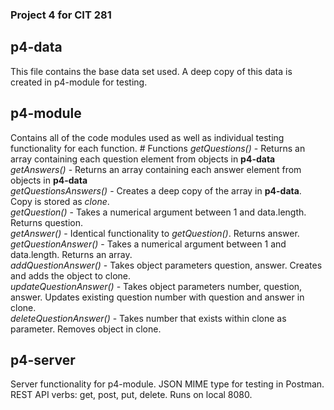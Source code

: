 ### Project 4 for CIT 281

## p4-data
This file contains the base data set used. A deep copy of this data is created in p4-module for testing.

## p4-module
Contains all of the code modules used as well as individual testing functionality for each function.
    # Functions
    _getQuestions()_ - Returns an array containing each question element from objects in **p4-data**
    <br>
    _getAnswers()_ - Returns an array containing each answer element from objects in **p4-data**
    <br>
    _getQuestionsAnswers()_ - Creates a deep copy of the array in **p4-data**. Copy is stored as _clone_.
    <br>
    _getQuestion()_ - Takes a numerical argument between 1 and data.length. Returns question.
    <br>
    _getAnswer()_ - Identical functionality to _getQuestion()_. Returns answer.
    <br>
    _getQuestionAnswer()_ - Takes a numerical argument between 1 and data.length. Returns an array.
    <br>
    _addQuestionAnswer()_ - Takes object parameters question, answer. Creates and adds the object to clone.
    <br>
    _updateQuestionAnswer()_ - Takes object parameters number, question, answer. Updates existing question number with question and answer in clone.
    <br>
    _deleteQuestionAnswer()_ - Takes number that exists within clone as parameter. Removes object in clone.

## p4-server
Server functionality for p4-module. JSON MIME type for testing in Postman. REST API verbs: get, post, put, delete. Runs on local 8080.
